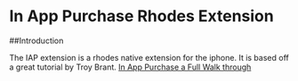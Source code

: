 In App Purchase Rhodes Extension
==================
##Introduction

The IAP extension is a rhodes native extension for the iphone.  It is based off a great tutorial by Troy Brant.  [In App Purchase a Full Walk through](http://troybrant.net/blog/2010/01/in-app-purchases-a-full-walkthrough/)

